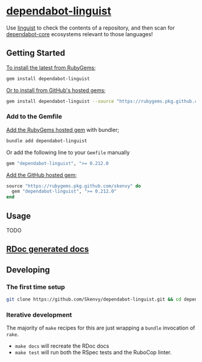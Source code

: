 # [dependabot-linguist](https://github.com/Skenvy/dependabot-linguist)
Use [linguist](https://github.com/github/linguist) to check the contents of a repository, and then scan for [dependabot-core](https://github.com/dependabot/dependabot-core) ecosystems relevant to those languages!
## Getting Started
[To install the latest from RubyGems](https://rubygems.org/gems/dependabot-linguist);
```sh
gem install dependabot-linguist
```
[Or to install from GitHub's hosted gems](https://github.com/Skenvy/dependabot-linguist/packages/TODO);
```sh
gem install dependabot-linguist --source "https://rubygems.pkg.github.com/skenvy"
```
### Add to the Gemfile
[Add the RubyGems hosted gem](https://rubygems.org/gems/dependabot-linguist) with bundler;
```sh
bundle add dependabot-linguist
```
Or add the following line to your `Gemfile` manually
```ruby
gem "dependabot-linguist", ">= 0.212.0
```
[Add the GitHub hosted gem](https://github.com/Skenvy/dependabot-linguist/packages/TODO);
```ruby
source "https://rubygems.pkg.github.com/skenvy" do
  gem "dependabot-linguist", ">= 0.212.0"
end
```
## Usage
TODO
## [RDoc generated docs](https://skenvy.github.io/dependabot-linguist/)
## Developing
### The first time setup
```sh
git clone https://github.com/Skenvy/dependabot-linguist.git && cd dependabot-linguist && make setup
```
### Iterative development
The majority of `make` recipes for this are just wrapping a `bundle` invocation of `rake`.
* `make docs` will recreate the RDoc docs
* `make test` will run both the RSpec tests and the RuboCop linter.
